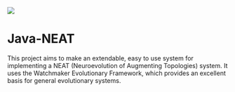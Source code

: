 [![](https://jitpack.io/v/magneticflux-/Java-NEAT.svg)](https://jitpack.io/#magneticflux-/Java-NEAT)

# Java-NEAT
This project aims to make an extendable, easy to use system for implementing a NEAT (Neuroevolution of Augmenting Topologies) system. It uses the Watchmaker Evolutionary Framework, which provides an excellent basis for general evolutionary systems.
